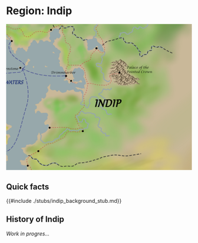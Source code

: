 # Region: Indip
![](images/indip.png)

## Quick facts
{{#include ./stubs/indip_background_stub.md}}

## History of Indip  

_Work in progres..._